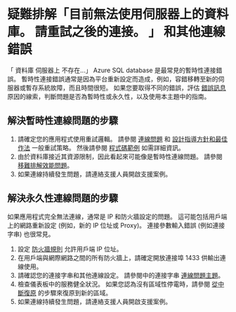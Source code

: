 <properties
    pageTitle="疑難排解 Azure SQL Database 的「目前無法使用伺服器上的資料庫」"
    description="找出並解決 Azure SQL Database 連接錯誤的步驟。"
    services="sql-database"
    documentationCenter=""
    authors="dalechen"
    manager="msmets"
    editor=""/>

<tags
    ms.service="sql-database"
    ms.workload="data-management"
    ms.tgt_pltfrm="na"
    ms.devlang="na"
    ms.topic="article"
    ms.date="12/10/2015"
    ms.author="daleche"/>

# 疑難排解「目前無法使用伺服器上的資料庫。 請重試之後的連接。 」 和其他連線錯誤
「 資料庫 <dbname> 伺服器上 <servername> 不存在...」 Azure SQL database 是最常見的暫時性連接錯誤。 暫時性連接錯誤通常是因為平台重新設定而造成，例如，容錯移轉至新的伺服器或暫存系統故障，而且時間很短。 如果您要取得不同的錯誤，評估 [錯誤訊息](sql-database-develop-error-messages.md) 原因的線索，判斷問題是否為暫時性或永久性，以及使用本主題中的指南。

## 解決暫時性連線問題的步驟
1.  請確定您的應用程式使用重試邏輯。 請參閱 [連線問題](sql-database-connectivity-issues.md) 和 [設計指導方針和最佳作法](sql-database-connect-central-recommendations.md) 一般重試策略。 然後請參閱 [程式碼範例](sql-database-develop-quick-start-client-code-samples.md) 如需詳細資訊。
2.  由於資料庫接近其資源限制，因此看起來可能像是暫時性連線問題。 請參閱 [移難排解效能問題](sql-database-troubleshoot-performance.md)。
3.  如果連線持續發生問題，請連絡支援人員開啟支援案例。

## 解決永久性連線問題的步驟
如果應用程式完全無法連線，通常是 IP 和防火牆設定的問題。 這可能包括用戶端上的網路重新設定 (例如，新的 IP 位址或 Proxy)。 連接參數輸入錯誤 (例如連接字串) 也很常見。

1.  設定 [防火牆規則](sql-database-configure-firewall-settings.md) 允許用戶端 IP 位址。
2.  在用戶端與網際網路之間的所有防火牆上，請確定開放連接埠 1433 供輸出連線使用。
3.  請確認您的連接字串和其他連線設定。 請參閱中的連接字串 [連線問題主題](sql-database-connectivity-issues.md)。
4.  檢查儀表板中的服務健全狀況。 如果您認為沒有區域性停電時，請參閱 [從中斷復原](sql-database-disaster-recovery.md) 的步驟來復原到新的區域。
5.  如果連線持續發生問題，請連絡支援人員開啟支援案例。

